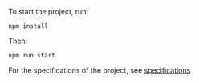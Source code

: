 To start the project, run:

``npm install``

Then:

``npm run start``

For the specifications of the project, see [specifications](./specifications.md)
